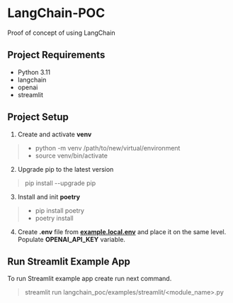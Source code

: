 # LangChain-POC

Proof of concept of using LangChain

## Project Requirements
- Python 3.11
- langchain
- openai
- streamlit

## Project Setup

1. Create and activate **venv**

> - python -m venv /path/to/new/virtual/environment
> - source venv/bin/activate

2. Upgrade pip to the latest version

> pip install --upgrade pip

3. Install and init **poetry**

> - pip install poetry
> - poetry install

4. Create **.env** file from ****[example.local.env](example.local.env)**** and place it on the same level. Populate **OPENAI_API_KEY** variable.


## Run Streamlit Example App
To run Streamlit example app create run next command.
> streamlit run langchain_poc/examples/streamlit/<module_name>.py